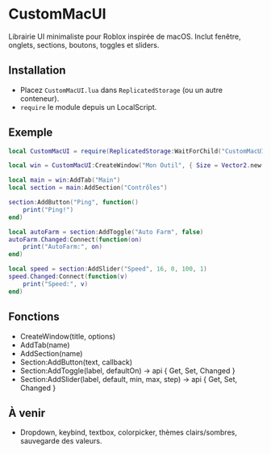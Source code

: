 # CustomMacUI

Librairie UI minimaliste pour Roblox inspirée de macOS. Inclut fenêtre, onglets, sections, boutons, toggles et sliders.

## Installation
- Placez `CustomMacUI.lua` dans `ReplicatedStorage` (ou un autre conteneur).
- `require` le module depuis un LocalScript.

## Exemple
```lua
local CustomMacUI = require(ReplicatedStorage:WaitForChild("CustomMacUI"))

local win = CustomMacUI:CreateWindow("Mon Outil", { Size = Vector2.new(600, 420) })

local main = win:AddTab("Main")
local section = main:AddSection("Contrôles")

section:AddButton("Ping", function()
    print("Ping!")
end)

local autoFarm = section:AddToggle("Auto Farm", false)
autoFarm.Changed:Connect(function(on)
    print("AutoFarm:", on)
end)

local speed = section:AddSlider("Speed", 16, 0, 100, 1)
speed.Changed:Connect(function(v)
    print("Speed:", v)
end)
```

## Fonctions
- CreateWindow(title, options)
- AddTab(name)
- AddSection(name)
- Section:AddButton(text, callback)
- Section:AddToggle(label, defaultOn) -> api { Get, Set, Changed }
- Section:AddSlider(label, default, min, max, step) -> api { Get, Set, Changed }

## À venir
- Dropdown, keybind, textbox, colorpicker, thèmes clairs/sombres, sauvegarde des valeurs.